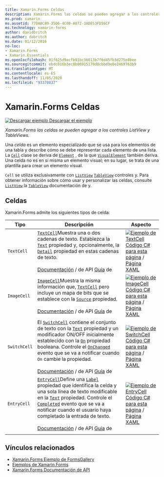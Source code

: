 ```yaml
---
title: Xamarin.Forms Celdas
description: Xamarin.Forms las celdas se pueden agregar a los controles ListView y TableViews. En este artículo se enumeran las celdas incluidas en Xamarin.Forms .
ms.prod: xamarin
ms.assetid: 77DA0C89-35D6-4C09-A072-3ADE53FD56CF
ms.technology: xamarin-forms
author: davidbritch
ms.author: dabritch
ms.date: 01/12/2016
no-loc:
- Xamarin.Forms
- Xamarin.Essentials
ms.openlocfilehash: 01f625d9ecfb91bc36013b7f6d45fb3d275e8bee
ms.sourcegitcommit: ebdc016b3ec0b06915170d0cbbd9e0e2469763b9
ms.translationtype: MT
ms.contentlocale: es-ES
ms.lasthandoff: 11/05/2020
ms.locfileid: "93370837"
---
```

# <a name="no-locxamarinforms-cells"></a>Xamarin.Forms Celdas

[![Descargar ejemplo](~/media/shared/download.png) Descargar el ejemplo](/samples/xamarin/xamarin-forms-samples/formsgallery)

_Xamarin.Forms las celdas se pueden agregar a los controles ListView y TableViews._

Una *celda* es un elemento especializado que se usa para los elementos de una tabla y describe cómo se debe representar cada elemento de una lista. La [`Cell`](xref:Xamarin.Forms.Cell) clase se deriva de [`Element`](xref:Xamarin.Forms.Element) , de la que [`VisualElement`](xref:Xamarin.Forms.Element) también deriva. Una celda no es en sí misma un elemento visual; en su lugar, se trata de una plantilla para crear un elemento visual.

`Cell` se utiliza exclusivamente con [`ListView`](xref:Xamarin.Forms.ListView) [`TableView`](xref:Xamarin.Forms.TableView) controles y. Para obtener información sobre cómo usar y personalizar las celdas, consulte [`ListView`](~/xamarin-forms/user-interface/listview/index.md) la [`TableView`](~/xamarin-forms/user-interface/tableview.md) documentación de y.

## <a name="cells"></a>Celdas

Xamarin.Forms admite los siguientes tipos de celda:

| Tipo | Descripción | Aspecto |
| --- | --- | --- |
| `TextCell` | [`TextCell`](xref:Xamarin.Forms.TextCell)Muestra una o dos cadenas de texto. Establezca la [`Text`](xref:Xamarin.Forms.TextCell.Text) propiedad y, opcionalmente, la [`Detail`](xref:Xamarin.Forms.TextCell.Detail) propiedad en estas cadenas de texto.<br /><br />[Documentación](xref:Xamarin.Forms.TextCell)  /  de API [Guía](~/xamarin-forms/user-interface/listview/customizing-cell-appearance.md#textcell) de | [![Ejemplo de TextCell](cells-images/TextCell.png "Ejemplo de TextCell")](cells-images/TextCell-Large.png#lightbox "Ejemplo de TextCell")<br />[Código C# para esta página](https://github.com/xamarin/xamarin-forms-samples/blob/master/FormsGallery/FormsGallery/FormsGallery/CodeExamples/TextCellDemoPage.cs)  /  [Página XAML](https://github.com/xamarin/xamarin-forms-samples/blob/master/FormsGallery/FormsGallery/FormsGallery/XamlExamples/TextCellDemoPage.xaml) |
| `ImageCell` | [`ImageCell`](xref:Xamarin.Forms.ImageCell)Muestra la misma información que, [`TextCell`](xref:Xamarin.Forms.TextCell) pero incluye un mapa de bits que se establece con la [`Source`](xref:Xamarin.Forms.Image.Source) propiedad.<br /><br />[Documentación](xref:Xamarin.Forms.ImageCell)  /  de API [Guía](~/xamarin-forms/user-interface/listview/customizing-cell-appearance.md#imagecell) de | [![Ejemplo de ImageCell](cells-images/ImageCell.png "Ejemplo de ImageCell")](cells-images/ImageCell-Large.png#lightbox "Ejemplo de ImageCell")<br />[Código C# para esta página](https://github.com/xamarin/xamarin-forms-samples/blob/master/FormsGallery/FormsGallery/FormsGallery/CodeExamples/ImageCellDemoPage.cs)  /  [Página XAML](https://github.com/xamarin/xamarin-forms-samples/blob/master/FormsGallery/FormsGallery/FormsGallery/XamlExamples/ImageCellDemoPage.xaml) |
| `SwitchCell` | El [`SwitchCell`](xref:Xamarin.Forms.SwitchCell) contiene el conjunto de texto con la [`Text`](xref:Xamarin.Forms.SwitchCell.Text) propiedad y un modificador ON/OFF inicialmente establecido con la [`On`](xref:Xamarin.Forms.SwitchCell.On) propiedad booleana. Controle el [`OnChanged`](xref:Xamarin.Forms.SwitchCell.OnChanged) evento que se va a notificar cuando `On` cambie la propiedad.<br /><br />[Documentación](xref:Xamarin.Forms.SwitchCell)  /  de API [Guía](~/xamarin-forms/user-interface/tableview.md#switchcell) de | [![Ejemplo de SwitchCell](cells-images/SwitchCell.png "Ejemplo de SwitchCell")](cells-images/SwitchCell-Large.png#lightbox "Ejemplo de SwitchCell")<br />[Código C# para esta página](https://github.com/xamarin/xamarin-forms-samples/blob/master/FormsGallery/FormsGallery/FormsGallery/CodeExamples/SwitchCellDemoPage.cs)  /  [Página XAML](https://github.com/xamarin/xamarin-forms-samples/blob/master/FormsGallery/FormsGallery/FormsGallery/XamlExamples/SwitchCellDemoPage.xaml) |
| `EntryCell` | [`EntryCell`](xref:Xamarin.Forms.EntryCell)Define una [`Label`](xref:Xamarin.Forms.EntryCell.Label) propiedad que identifica la celda y una sola línea de texto modificable en la [`Text`](xref:Xamarin.Forms.EntryCell.Text) propiedad. Controle el [`Completed`](xref:Xamarin.Forms.EntryCell.Completed) evento que se va a notificar cuando el usuario haya completado la entrada de texto.<br /><br />[Documentación](xref:Xamarin.Forms.EntryCell)  /  de API [Guía](~/xamarin-forms/user-interface/tableview.md#entrycell) de | [![Ejemplo de EntryCell](cells-images/EntryCell.png "Ejemplo de EntryCell")](cells-images/EntryCell-Large.png#lightbox "Ejemplo de EntryCell")<br />[Código C# para esta página](https://github.com/xamarin/xamarin-forms-samples/blob/master/FormsGallery/FormsGallery/FormsGallery/CodeExamples/EntryCellDemoPage.cs)  /  [Página XAML](https://github.com/xamarin/xamarin-forms-samples/blob/master/FormsGallery/FormsGallery/FormsGallery/XamlExamples/EntryCellDemoPage.xaml) |
| | | |

## <a name="related-links"></a>Vínculos relacionados

- [Xamarin.Forms Ejemplo de FormsGallery](/samples/xamarin/xamarin-forms-samples/formsgallery)
- [Ejemplos de Xamarin.Forms](/samples/browse/?products=xamarin&term=Xamarin.Forms)
- [Xamarin.Forms Documentación de API](/dotnet/api/xamarin.forms?view=xamarin-forms)